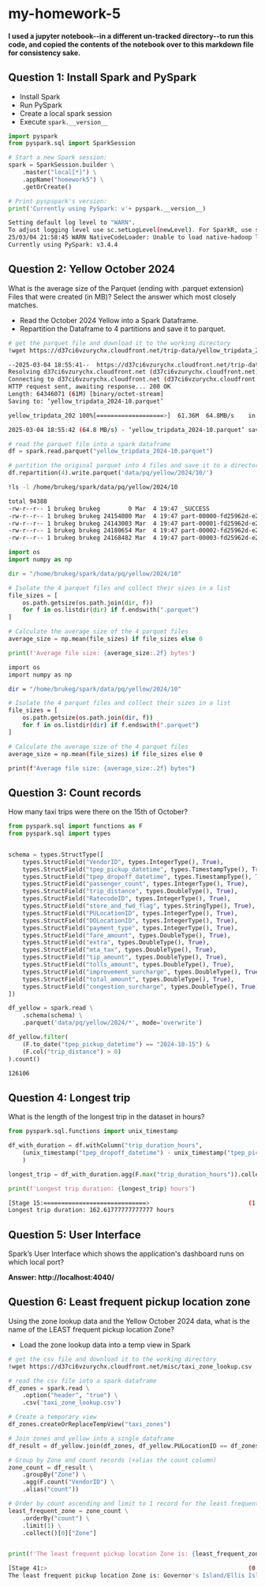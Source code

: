 # my-homework-5
#### I used a jupyter notebook--in a different un-tracked directory--to run this code, and copied the contents of the notebook over to this markdown file for consistency sake.


## Question 1: Install Spark and PySpark
- Install Spark
- Run PySpark
- Create a local spark session
- Execute `spark.__version__`

```python
import pyspark
from pyspark.sql import SparkSession

# Start a new Spark session:
spark = SparkSession.builder \
    .master("local[*]") \
    .appName("homework5") \
    .getOrCreate()

# Print pyspspark's version:
print('Currently using PySpark: v'+ pyspark.__version__)
```

```bash
Setting default log level to "WARN".
To adjust logging level use sc.setLogLevel(newLevel). For SparkR, use setLogLevel(newLevel).
25/03/04 21:58:45 WARN NativeCodeLoader: Unable to load native-hadoop library for your platform... using builtin-java classes where applicable
Currently using PySpark: v3.4.4
```


## Question 2: Yellow October 2024
What is the average size of the Parquet (ending with .parquet extension) Files that were created (in MB)? Select the answer which most closely matches.
- Read the October 2024 Yellow into a Spark Dataframe.
- Repartition the Dataframe to 4 partitions and save it to parquet.

```bash
# get the parquet file and download it to the working directory
!wget https://d37ci6vzurychx.cloudfront.net/trip-data/yellow_tripdata_2024-10.parquet
```

```bash
--2025-03-04 18:55:41--  https://d37ci6vzurychx.cloudfront.net/trip-data/yellow_tripdata_2024-10.parquet
Resolving d37ci6vzurychx.cloudfront.net (d37ci6vzurychx.cloudfront.net)... 52.84.160.213, 52.84.160.116, 52.84.160.84, ...
Connecting to d37ci6vzurychx.cloudfront.net (d37ci6vzurychx.cloudfront.net)|52.84.160.213|:443... connected.
HTTP request sent, awaiting response... 200 OK
Length: 64346071 (61M) [binary/octet-stream]
Saving to: ‘yellow_tripdata_2024-10.parquet’

yellow_tripdata_202 100%[===================>]  61.36M  64.8MB/s    in 0.9s    

2025-03-04 18:55:42 (64.8 MB/s) - ‘yellow_tripdata_2024-10.parquet’ saved [64346071/64346071]
```

```python
# read the parquet file into a spark dataframe
df = spark.read.parquet("yellow_tripdata_2024-10.parquet")

# partition the original parquet into 4 files and save it to a directory.
df.repartition(4).write.parquet('data/pq/yellow/2024/10/')
```

```bash
!ls -l /home/brukeg/spark/data/pq/yellow/2024/10
```

```bash
total 94388
-rw-r--r-- 1 brukeg brukeg        0 Mar  4 19:47 _SUCCESS
-rw-r--r-- 1 brukeg brukeg 24154000 Mar  4 19:47 part-00000-fd25962d-e236-463f-b1c2-1c6b59183b4b-c000.snappy.parquet
-rw-r--r-- 1 brukeg brukeg 24143003 Mar  4 19:47 part-00001-fd25962d-e236-463f-b1c2-1c6b59183b4b-c000.snappy.parquet
-rw-r--r-- 1 brukeg brukeg 24180654 Mar  4 19:47 part-00002-fd25962d-e236-463f-b1c2-1c6b59183b4b-c000.snappy.parquet
-rw-r--r-- 1 brukeg brukeg 24168482 Mar  4 19:47 part-00003-fd25962d-e236-463f-b1c2-1c6b59183b4b-c000.snappy.parquet
```

```python
import os
import numpy as np

dir = "/home/brukeg/spark/data/pq/yellow/2024/10"

# Isolate the 4 parquet files and collect their sizes in a list
file_sizes = [
    os.path.getsize(os.path.join(dir, f)) 
    for f in os.listdir(dir) if f.endswith(".parquet")
]

# Calculate the average size of the 4 parquet files
average_size = np.mean(file_sizes) if file_sizes else 0

print(f'Average file size: {average_size:.2f} bytes')
```

```bash
import os
import numpy as np

dir = "/home/brukeg/spark/data/pq/yellow/2024/10"

# Isolate the 4 parquet files and collect their sizes in a list
file_sizes = [
    os.path.getsize(os.path.join(dir, f)) 
    for f in os.listdir(dir) if f.endswith(".parquet")
]

# Calculate the average size of the 4 parquet files
average_size = np.mean(file_sizes) if file_sizes else 0

print(f"Average file size: {average_size:.2f} bytes")
```


## Question 3: Count records
How many taxi trips were there on the 15th of October?

```python
from pyspark.sql import functions as F
from pyspark.sql import types


schema = types.StructType([
    types.StructField("VendorID", types.IntegerType(), True),
    types.StructField("tpep_pickup_datetime", types.TimestampType(), True),
    types.StructField("tpep_dropoff_datetime", types.TimestampType(), True),
    types.StructField("passenger_count", types.IntegerType(), True),
    types.StructField("trip_distance", types.DoubleType(), True),
    types.StructField("RatecodeID", types.IntegerType(), True),
    types.StructField("store_and_fwd_flag", types.StringType(), True),
    types.StructField("PULocationID", types.IntegerType(), True),
    types.StructField("DOLocationID", types.IntegerType(), True),
    types.StructField("payment_type", types.IntegerType(), True),
    types.StructField("fare_amount", types.DoubleType(), True),
    types.StructField("extra", types.DoubleType(), True),
    types.StructField("mta_tax", types.DoubleType(), True),
    types.StructField("tip_amount", types.DoubleType(), True),
    types.StructField("tolls_amount", types.DoubleType(), True),
    types.StructField("improvement_surcharge", types.DoubleType(), True),
    types.StructField("total_amount", types.DoubleType(), True),
    types.StructField("congestion_surcharge", types.DoubleType(), True)
])

df_yellow = spark.read \
    .schema(schema) \
    .parquet('data/pq/yellow/2024/*', mode='overwrite')

df_yellow.filter(
    (F.to_date("tpep_pickup_datetime") == "2024-10-15") &
    (F.col("trip_distance") > 0)
).count()
```

```bash
126106
```


## Question 4: Longest trip
What is the length of the longest trip in the dataset in hours?

```python
from pyspark.sql.functions import unix_timestamp

df_with_duration = df.withColumn("trip_duration_hours", 
    (unix_timestamp("tpep_dropoff_datetime") - unix_timestamp("tpep_pickup_datetime")) / 3600
    )

longest_trip = df_with_duration.agg(F.max("trip_duration_hours")).collect()[0][0]

print(f'Longest trip duration: {longest_trip} hours')
```

```bash
[Stage 15:=============================>                            (1 + 1) / 2]
Longest trip duration: 162.61777777777777 hours
```


## Question 5: User Interface
Spark’s User Interface which shows the application's dashboard runs on which local port?

**Answer: http://localhost:4040/**


## Question 6: Least frequent pickup location zone
Using the zone lookup data and the Yellow October 2024 data, what is the name of the LEAST frequent pickup location Zone?
- Load the zone lookup data into a temp view in Spark

```bash
# get the csv file and download it to the working directory
!wget https://d37ci6vzurychx.cloudfront.net/misc/taxi_zone_lookup.csv
```

```python
# read the csv file into a spark dataframe
df_zones = spark.read \
    .option("header", "true") \
    .csv('taxi_zone_lookup.csv')

# Create a temporary view
df_zones.createOrReplaceTempView("taxi_zones")

# Join zones and yellow into a single dataframe
df_result = df_yellow.join(df_zones, df_yellow.PULocationID == df_zones.LocationID)

# Group by Zone and count records (+alias the count column)
zone_count = df_result \
    .groupBy("Zone") \
    .agg(F.count("VendorID") \
    .alias("count"))

# Order by count ascending and limit to 1 record for the least frequent zone
least_frequent_zone = zone_count \
    .orderBy("count") \
    .limit(1) \
    .collect()[0]["Zone"]


print(f'The least frequent pickup location Zone is: {least_frequent_zone_name}')
```

```bash
[Stage 41:>                                                         (0 + 2) / 2]
The least frequent pickup location Zone is: Governor's Island/Ellis Island/Liberty Island
```
